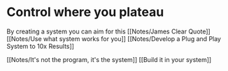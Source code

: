 # Control where you plateau 

By creating a system you can aim for this
[[Notes/James Clear Quote]]
[[Notes/Use what system works for you]]
[[Notes/Develop a Plug and Play System to 10x Results]]

[[Notes/It's not the program, it's the system]]
[[Build it in your system]]